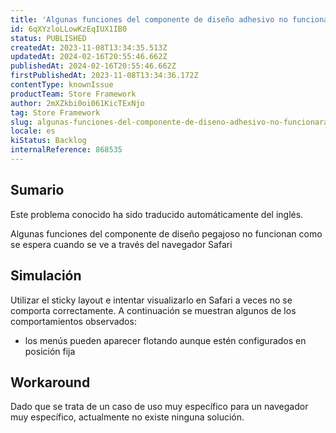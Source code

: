 ```yaml
---
title: 'Algunas funciones del componente de diseño adhesivo no funcionarán como se espera cuando se visualicen a través del navegador Safari.'
id: 6qXYzloLLowKzEqIUX1IB0
status: PUBLISHED
createdAt: 2023-11-08T13:34:35.513Z
updatedAt: 2024-02-16T20:55:46.662Z
publishedAt: 2024-02-16T20:55:46.662Z
firstPublishedAt: 2023-11-08T13:34:36.172Z
contentType: knownIssue
productTeam: Store Framework
author: 2mXZkbi0oi061KicTExNjo
tag: Store Framework
slug: algunas-funciones-del-componente-de-diseno-adhesivo-no-funcionaran-como-se-espera-cuando-se-visualicen-a-traves-del-navegador-safari
locale: es
kiStatus: Backlog
internalReference: 868535
---
```


## Sumario

<div class="alert alert-info">
  <p>Este problema conocido ha sido traducido automáticamente del inglés.</p>
</div>


Algunas funciones del componente de diseño pegajoso no funcionan como se espera cuando se ve a través del navegador Safari


##

## Simulación


Utilizar el sticky layout e intentar visualizarlo en Safari a veces no se comporta correctamente. A continuación se muestran algunos de los comportamientos observados:

- los menús pueden aparecer flotando aunque estén configurados en posición fija



## Workaround


Dado que se trata de un caso de uso muy específico para un navegador muy específico, actualmente no existe ninguna solución.





